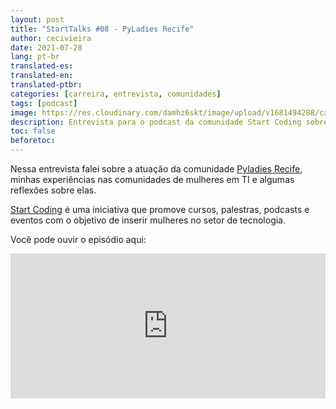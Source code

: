 ```yaml
---
layout: post
title: "StartTalks #08 - PyLadies Recife"
author: cecivieira
date: 2021-07-28
lang: pt-br
translated-es: 
translated-en: 
translated-ptbr: 
categories: [carreira, entrevista, comunidades]
tags: [podcast]
image: https://res.cloudinary.com/damhz6skt/image/upload/v1681494288/capas-site/5_mvgtff.png
description: Entrevista para o podcast da comunidade Start Coding sobre PyLadies Recife e algumas reflexões sobre minha jornada em TI.
toc: false
beforetoc:
---
```

Nessa entrevista falei sobre a atuação da comunidade [Pyladies Recife](https://www.instagram.com/pyladiesbrasil/), minhas experiências nas comunidades de mulheres em TI e algumas reflexões sobre elas.

[Start Coding](https://www.instagram.com/_startcoding/) é uma iniciativa que promove cursos, palestras, podcasts e eventos com o objetivo de inserir mulheres no setor de tecnologia.

Você pode ouvir o episódio aqui:

<iframe src="https://open.spotify.com/embed/episode/7nLoiZ9TRmMEznqXrpb7dG" width="100%" height="232" frameBorder="0" allowtransparency="true" allow="encrypted-media"></iframe>